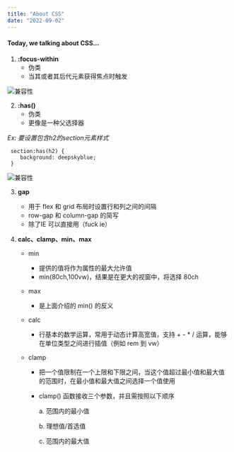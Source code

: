 ```yaml
---
title: "About CSS"
date: "2022-09-02"
---
```


#### Today, we talking about CSS...

1. **:focus-within**
   + 伪类
   + 当其或者其后代元素获得焦点时触发

![兼容性](https://s-bj-4351-lyra.oss.dogecdn.com/Snipaste_2022-09-02_10-19-06.png)

2. **:has()**
    + 伪类
    + 更像是一种父选择器

*Ex: 要设置包含h2的section元素样式*

```
 section:has(h2) {
    background: deepskyblue;
 }
```
![兼容性](https://s-bj-4351-lyra.oss.dogecdn.com/Snipaste_2022-09-02_10-24-00.png)

3. **gap**
    + 用于 flex 和 grid 布局时设置行和列之间的间隔
    + row-gap 和 column-gap 的简写
    + 除了IE 可以直接用（fuck ie）


4. **calc、clamp、min、max**
    + min

        + 提供的值将作为属性的最大允许值
        + min(80ch,100vw)，结果是在更大的视窗中，将选择 80ch
    
    + max

        + 是上面介绍的 min() 的反义

    + calc

        + 行基本的数学运算，常用于动态计算高宽值，支持 + - * / 运算，能够在单位类型之间进行插值（例如 rem 到 vw）

    + clamp

        + 把一个值限制在一个上限和下限之间，当这个值超过最小值和最大值的范围时，在最小值和最大值之间选择一个值使用
        + clamp() 函数接收三个参数，并且需按照以下顺序

            a. 范围内的最小值

            b. 理想值/首选值

            c. 范围内的最大值  

